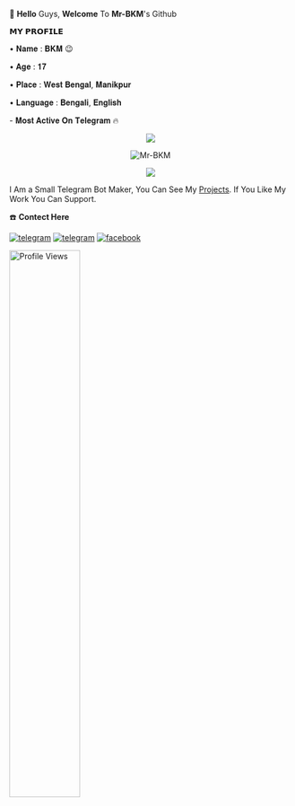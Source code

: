 👋 **Hello** Guys, **Welcome** To **Mr-BKM**'s Github

<p align="left">
𝗠𝗬 𝗣𝗥𝗢𝗙𝗜𝗟𝗘 
<p align="left">
• 𝐍𝐚𝐦𝐞 : 𝐁𝐊𝐌 😉
<p align="left">
• 𝐀𝐠𝐞 : 𝟏𝟕
<p align="left">
• 𝐏𝐥𝐚𝐜𝐞 : 𝐖𝐞𝐬𝐭 𝐁𝐞𝐧𝐠𝐚𝐥, 𝐌𝐚𝐧𝐢𝐤𝐩𝐮𝐫 
<p align="left">
• 𝐋𝐚𝐧𝐠𝐮𝐚𝐠𝐞 : 𝐁𝐞𝐧𝐠𝐚𝐥𝐢, 𝐄𝐧𝐠𝐥𝐢𝐬𝐡
<p align="left">
- 𝐌𝐨𝐬𝐭 𝐀𝐜𝐭𝐢𝐯𝐞 𝐎𝐧 𝐓𝐞𝐥𝐞𝐠𝐫𝐚𝐦 🔥
<p align="left">
  
<p align="center">
<img src="https://github-stats-alpha.vercel.app/api/?username=Mr-BKM&cc=000&tc=00ff00&ic=fff000&bc=fff" align="center">
</p>

<p align="center">
<img src="https://github-readme-stats.vercel.app/api?username=Mr-BKM&&show_icons=true&theme=midnight-purple" alt="Mr-BKM"/></p>

<p align="center">
<img src="https://github-readme-stats.vercel.app/api/top-langs/?username=Mr-BKM&layout=compact&theme=tokyonight" align="center">

I Am a Small Telegram Bot Maker, You Can See My [Projects](https://github.com/Mr-BKM/Open-Source). If You Like My Work You Can Support. 

☎️ **Contect Here**

<a href="https://telegram.dog/BKM_TG"><img alt="telegram" src="https://img.shields.io/badge/Telegram-%22B1B17.svg?&logo=telegram&logoColor=white"></a>
<a href="https://www.instagram.com/helloputulmaity"><img alt="telegram" src="https://img.shields.io/badge/Instagram-%22B1B17.svg?&logo=instagram&logoColor=red"></a>
<a href="https://www.facebook.com/helloputulmaity"><img alt="facebook" src="https://img.shields.io/badge/FaceBook-%22B1B17.svg?&logo=facebook&logoColor=blue"></a>

<img width="50%" src="https://gpvc.arturio.dev/Mr-BKM" alt="Profile Views" />


